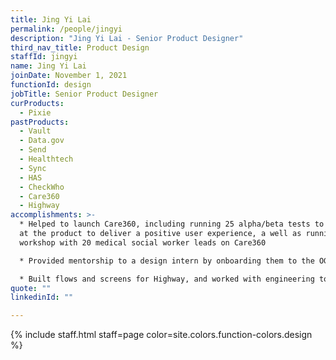 ```yaml
---
title: Jing Yi Lai
permalink: /people/jingyi
description: "Jing Yi Lai - Senior Product Designer"
third_nav_title: Product Design
staffId: jingyi
name: Jing Yi Lai
joinDate: November 1, 2021
functionId: design
jobTitle: Senior Product Designer
curProducts:
  - Pixie
pastProducts:
  - Vault
  - Data.gov
  - Send
  - Healthtech
  - Sync
  - HAS
  - CheckWho
  - Care360
  - Highway
accomplishments: >-
  * Helped to launch Care360, including running 25 alpha/beta tests to iterate
  at the product to deliver a positive user experience, a well as running a
  workshop with 20 medical social worker leads on Care360

  * Provided mentorship to a design intern by onboarding them to the OGP design team and Care360, as well as guiding their everyday work and planning for their learning and growth

  * Built flows and screens for Highway, and worked with engineering to rapidly develop a prototype, leading to interest from 6 government agencies
quote: ""
linkedinId: ""

---
```


{% include staff.html staff=page color=site.colors.function-colors.design %}
